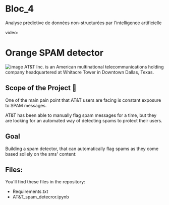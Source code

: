 # Bloc_4
Analyse prédictive de données non-structurées par l'intelligence artificielle

video:

# Orange SPAM detector
![image](https://user-images.githubusercontent.com/115455973/222465367-d786a74f-c36b-4b1c-bdb9-d2a55e9141b2.png)
AT\&T Inc. is an American multinational telecommunications holding company headquartered at Whitacre Tower in Downtown Dallas, Texas.

## Scope of the Project 🚧
One of the main pain point that AT\&T users are facing is constant exposure to SPAM messages.

AT\&T has been able to manually flag spam messages for a time, but they are looking for an automated way of detecting spams to protect their users.

## Goal

Building a spam detector, that can automatically flag spams as they come based sollely on the sms' content:
  
## Files:
You'll find these files in the repository:
  - Requirements.txt 
  - AT&T_spam_detecror.ipynb
